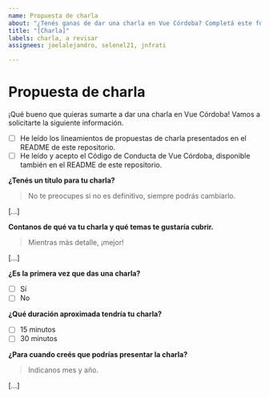 ```yaml
---
name: Propuesta de charla
about: "¿Tenés ganas de dar una charla en Vue Córdoba? Completá este formulario."
title: "[Charla]"
labels: charla, a revisar
assignees: joelalejandro, selenel21, jnfrati

---
```


# Propuesta de charla

¡Qué bueno que quieras sumarte a dar una charla en Vue Córdoba! Vamos a solicitarte la siguiente información.

- [ ] He leído los lineamientos de propuestas de charla presentados en el README de este repositorio.
- [ ] He leído y acepto el Código de Conducta de Vue Córdoba, disponible también en el README de este repositorio.

**¿Tenés un título para tu charla?**
> No te preocupes si no es definitivo, siempre podrás cambiarlo.

[...]

**Contanos de qué va tu charla y qué temas te gustaría cubrir.**
> Mientras más detalle, ¡mejor!

[...]

**¿Es la primera vez que das una charla?**

- [ ] Sí
- [ ] No

**¿Qué duración aproximada tendría tu charla?**

- [ ] 15 minutos
- [ ] 30 minutos

**¿Para cuando creés que podrías presentar la charla?**
> Indicanos mes y año.

[...]
